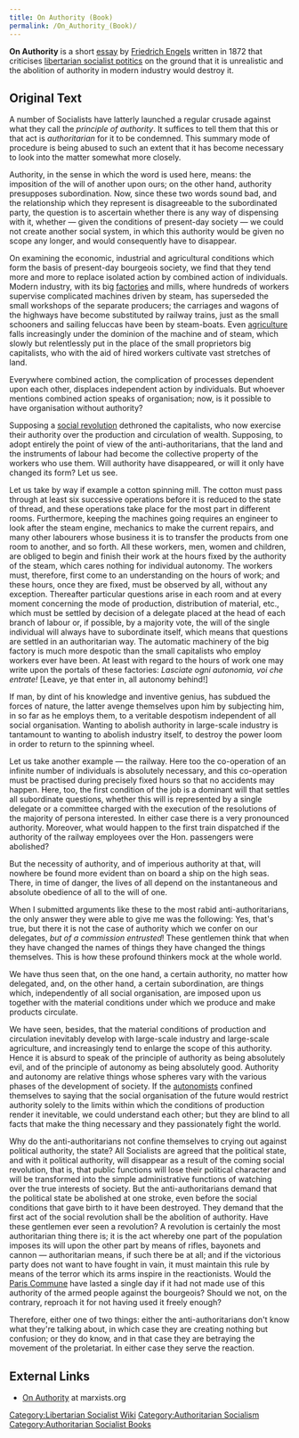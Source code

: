 ```yaml
---
title: On Authority (Book)
permalink: /On_Authority_(Book)/
---
```


**On Authority** is a short
[essay](List_of_Libertarian_Socialist_Books "wikilink") by [Friedrich
Engels](Friedrich_Engels "wikilink") written in 1872 that criticises
[libertarian socialist potitics](Libertarian_Socialism "wikilink") on
the ground that it is unrealistic and the abolition of authority in
modern industry would destroy it.

## Original Text

A number of Socialists have latterly launched a regular crusade against
what they call the <em>principle of authority</em>. It suffices to tell
them that this or that act is <em>authoritarian</em> for it to be
condemned. This summary mode of procedure is being abused to such an
extent that it has become necessary to look into the matter somewhat
more closely.

Authority, in the sense in which the word is used here, means: the
imposition of the will of another upon ours; on the other hand,
authority presupposes subordination. Now, since these two words sound
bad, and the relationship which they represent is disagreeable to the
subordinated party, the question is to ascertain whether there is any
way of dispensing with it, whether — given the conditions of present-day
society — we could not create another social system, in which this
authority would be given no scope any longer, and would consequently
have to disappear.

On examining the economic, industrial and agricultural conditions which
form the basis of present-day bourgeois society, we find that they tend
more and more to replace isolated action by combined action of
individuals. Modern industry, with its big
[factories](Factory "wikilink") and mills, where hundreds of workers
supervise complicated machines driven by steam, has superseded the small
workshops of the separate producers; the carriages and wagons of the
highways have become substituted by railway trains, just as the small
schooners and sailing feluccas have been by steam-boats. Even
[agriculture](agriculture "wikilink") falls increasingly under the
dominion of the machine and of steam, which slowly but relentlessly put
in the place of the small proprietors big capitalists, who with the aid
of hired workers cultivate vast stretches of land.

Everywhere combined action, the complication of processes dependent upon
each other, displaces independent action by individuals. But whoever
mentions combined action speaks of organisation; now, is it possible to
have organisation without authority?

Supposing a [social revolution](Revolution "wikilink") dethroned the
capitalists, who now exercise their authority over the production and
circulation of wealth. Supposing, to adopt entirely the point of view of
the anti-authoritarians, that the land and the instruments of labour had
become the collective property of the workers who use them. Will
authority have disappeared, or will it only have changed its form? Let
us see.

Let us take by way if example a cotton spinning mill. The cotton must
pass through at least six successive operations before it is reduced to
the state of thread, and these operations take place for the most part
in different rooms. Furthermore, keeping the machines going requires an
engineer to look after the steam engine, mechanics to make the current
repairs, and many other labourers whose business it is to transfer the
products from one room to another, and so forth. All these workers, men,
women and children, are obliged to begin and finish their work at the
hours fixed by the authority of the steam, which cares nothing for
individual autonomy. The workers must, therefore, first come to an
understanding on the hours of work; and these hours, once they are
fixed, must be observed by all, without any exception. Thereafter
particular questions arise in each room and at every moment concerning
the mode of production, distribution of material, etc., which must be
settled by decision of a delegate placed at the head of each branch of
labour or, if possible, by a majority vote, the will of the single
individual will always have to subordinate itself, which means that
questions are settled in an authoritarian way. The automatic machinery
of the big factory is much more despotic than the small capitalists who
employ workers ever have been. At least with regard to the hours of work
one may write upon the portals of these factories: <em>Lasciate ogni
autonomia, voi che entrate!</em> \[Leave, ye that enter in, all autonomy
behind!\]

If man, by dint of his knowledge and inventive genius, has subdued the
forces of nature, the latter avenge themselves upon him by subjecting
him, in so far as he employs them, to a veritable despotism independent
of all social organisation. Wanting to abolish authority in large-scale
industry is tantamount to wanting to abolish industry itself, to destroy
the power loom in order to return to the spinning wheel.

Let us take another example — the railway. Here too the co-operation of
an infinite number of individuals is absolutely necessary, and this
co-operation must be practised during precisely fixed hours so that no
accidents may happen. Here, too, the first condition of the job is a
dominant will that settles all subordinate questions, whether this will
is represented by a single delegate or a committee charged with the
execution of the resolutions of the majority of persona interested. In
either case there is a very pronounced authority. Moreover, what would
happen to the first train dispatched if the authority of the railway
employees over the Hon. passengers were abolished?

But the necessity of authority, and of imperious authority at that, will
nowhere be found more evident than on board a ship on the high seas.
There, in time of danger, the lives of all depend on the instantaneous
and absolute obedience of all to the will of one.

When I submitted arguments like these to the most rabid
anti-authoritarians, the only answer they were able to give me was the
following: Yes, that's true, but there it is not the case of authority
which we confer on our delegates, <em>but of a commission
entrusted</em>! These gentlemen think that when they have changed the
names of things they have changed the things themselves. This is how
these profound thinkers mock at the whole world.

We have thus seen that, on the one hand, a certain authority, no matter
how delegated, and, on the other hand, a certain subordination, are
things which, independently of all social organisation, are imposed upon
us together with the material conditions under which we produce and make
products circulate.

We have seen, besides, that the material conditions of production and
circulation inevitably develop with large-scale industry and large-scale
agriculture, and increasingly tend to enlarge the scope of this
authority. Hence it is absurd to speak of the principle of authority as
being absolutely evil, and of the principle of autonomy as being
absolutely good. Authority and autonomy are relative things whose
spheres vary with the various phases of the development of society. If
the [autonomists](Autonomism "wikilink") confined themselves to saying
that the social organisation of the future would restrict authority
solely to the limits within which the conditions of production render it
inevitable, we could understand each other; but they are blind to all
facts that make the thing necessary and they passionately fight the
world.

Why do the anti-authoritarians not confine themselves to crying out
against political authority, the state? All Socialists are agreed that
the political state, and with it political authority, will disappear as
a result of the coming social revolution, that is, that public functions
will lose their political character and will be transformed into the
simple administrative functions of watching over the true interests of
society. But the anti-authoritarians demand that the political state be
abolished at one stroke, even before the social conditions that gave
birth to it have been destroyed. They demand that the first act of the
social revolution shall be the abolition of authority. Have these
gentlemen ever seen a revolution? A revolution is certainly the most
authoritarian thing there is; it is the act whereby one part of the
population imposes its will upon the other part by means of rifles,
bayonets and cannon — authoritarian means, if such there be at all; and
if the victorious party does not want to have fought in vain, it must
maintain this rule by means of the terror which its arms inspire in the
reactionists. Would the [Paris Commune](Paris_Commune "wikilink") have
lasted a single day if it had not made use of this authority of the
armed people against the bourgeois? Should we not, on the contrary,
reproach it for not having used it freely enough?

Therefore, either one of two things: either the anti-authoritarians
don't know what they're talking about, in which case they are creating
nothing but confusion; or they do know, and in that case they are
betraying the movement of the proletariat. In either case they serve the
reaction.

## External Links

- [On
  Authority](https://www.marxists.org/archive/marx/works/1872/10/authority.htm)
  at marxists.org

[Category:Libertarian Socialist
Wiki](Category:Libertarian_Socialist_Wiki "wikilink")
[Category:Authoritarian
Socialism](Category:Authoritarian_Socialism "wikilink")
[Category:Authoritarian Socialist
Books](Category:Authoritarian_Socialist_Books "wikilink")